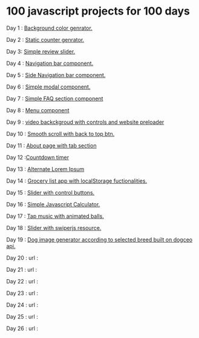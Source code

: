# 100 javascript projects for 100 days
Day 1 : <a href="https://simplecolors.netlify.app/" target="_blank">Background color genrator.</a>

Day 2 : <a href="https://simplejscounter.netlify.app/" target="_blank">Static counter genrator.</a>

Day 3: <a href="https://simplereview.netlify.app/" target="_blank">Simple review slider.</a>

Day 4 : <a href="https://simpletopnavbar.netlify.app/" target="_blank">Navigation bar component.</a>

Day 5 : <a href="https://simplesidenav.netlify.app/" target="_blank">Side Navigation bar component.</a>

Day 6 : <a href="https://simplejsmodal.netlify.app/" target="_blank">Simple modal component.</a>

Day 7 : <a href="https://simplefaq.netlify.app/" target="_blank">Simple FAQ section component</a>

Day 8 : <a href="https://simplejsmenu.netlify.app/" target="_blank">Menu component</a>

Day 9 : <a href="https://videojscontrol.netlify.app/" target="_blank">video backckgroud with controls and website preloader</a>

Day 10 : <a href="https://smoothslide.netlify.app/" target="_blank">Smooth scroll with back to top btn.</a>



Day 11 : <a href="https://abouttab.netlify.app/" target="_blank">About page with tab section</a>

Day 12 :<a href="https://countdownjstimer.netlify.app/" target="_blank">Countdown timer</a>

Day 13 : <a href="https://alternatelorem.netlify.app/" target="_blank">Alternate Lorem Ipsum</a>

Day 14 : <a href="https://groceryjsapp.netlify.app/" target="_blank">Grocery list app with localStorage fuctionalities.</a>

Day 15 : <a href="https://carouselslider.netlify.app/" target="_blank">Slider with control buttons.</a>

Day 16 : <a href="https://calchd.netlify.app/" target="_blank">Simple Javascript Calculator.</a>

Day 17 : <a href="https://tapmusicjs.netlify.app/" target="_blank">Tap music with animated balls.</a>

Day 18 : <a href="https://swiperjsslider.netlify.app/" target="_blank">Slider with swiperjs resource.</a>

Day 19 : <a href="https://doggosjs.netlify.app/" target="_blank">Dog image generator according to selected breed built on dogceo api.</a>

Day 20 :
url :

Day 21 :
url :

Day 22 :
url :

Day 23 :
url :

Day 24 :
url :

Day 25 :
url :

Day 26 :
url :
